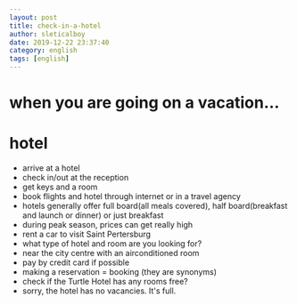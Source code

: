 ```yaml
---
layout: post
title: check-in-a-hotel
author: sleticalboy
date: 2019-12-22 23:37:40
category: english
tags: [english]
---
```


# when you are going on a vacation...

# hotel
- arrive at a hotel
- check in/out at the reception
- get keys and a room
- book flights and hotel through internet or in a travel agency
- hotels generally offer full board(all meals covered), half board(breakfast and launch or dinner) or just breakfast
- during peak season, prices can get really high
- rent a car to visit Saint Pertersburg
- what type of hotel and room are you looking for?
- near the city centre with an airconditioned room
- pay by credit card if possible
- making a reservation = booking (they are synonyms)
- check if the Turtle Hotel has any rooms free?
- sorry, the hotel has no vacancies. It's full.
